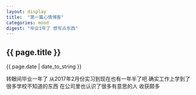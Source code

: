 ```yaml
---
layout: display
title:  "第一篇心情博客"
categories: mood
digest: "毕业1年了 想写点东西"
---
```

<h2>{{ page.title }}</h2>
<p>{{ page.date | date_to_string }}</p>

转眼间毕业一年了 从2017年2月份实习到现在也有一年半了吧  确实工作上学到了很多学校不知道的东西  在公司里也认识了很多有意思的人 收获颇多 

